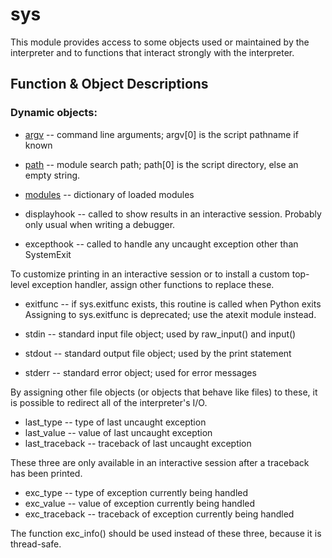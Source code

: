 # sys 

This module provides access to some objects used or maintained by the interpreter and to functions that interact strongly with the interpreter.

## Function & Object Descriptions

### Dynamic objects:

 * [argv](sys/demo-sys.py) -- command line arguments; argv[0] is the script pathname if known
 * [path](sys/demo-sys.py) -- module search path; path[0] is the script directory, else an empty string.
 * [modules](sys/demo-sys.py) -- dictionary of loaded modules
 
 * displayhook -- called to show results in an interactive session. Probably only usual when writing a debugger.
 * excepthook -- called to handle any uncaught exception other than SystemExit

To customize printing in an interactive session or to install a custom top-level exception handler, assign other functions to replace these.

* exitfunc -- if sys.exitfunc exists, this routine is called when Python exits
      Assigning to sys.exitfunc is deprecated; use the atexit module instead.

* stdin -- standard input file object; used by raw_input() and input()
* stdout -- standard output file object; used by the print statement
* stderr -- standard error object; used for error messages

By assigning other file objects (or objects that behave like files) to these, it is possible to redirect all of the interpreter's I/O.

 * last_type -- type of last uncaught exception
 * last_value -- value of last uncaught exception
 * last_traceback -- traceback of last uncaught exception

These three are only available in an interactive session after a traceback has been printed.

 * exc_type -- type of exception currently being handled
 * exc_value -- value of exception currently being handled
 * exc_traceback -- traceback of exception currently being handled

The function exc_info() should be used instead of these three, because it is thread-safe.
